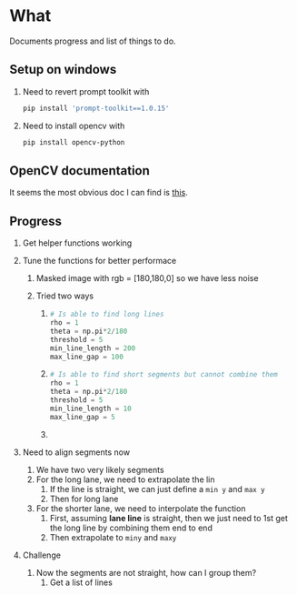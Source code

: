 # What

Documents progress and list of things to do.

## Setup on windows

1. Need to revert prompt toolkit with

   ```powershell
   pip install 'prompt-toolkit==1.0.15'
   ```

2. Need to install opencv with

   ```powershell
   pip install opencv-python
   ```

## OpenCV documentation

It seems the most obvious doc I can find is [this](https://opencv-python-tutroals.readthedocs.io/en/latest/py_tutorials/py_core/py_basic_ops/py_basic_ops.html#basic-ops). 

## Progress

1. Get helper functions working

2. Tune the functions for better performace

   1. Masked image with rgb = [180,180,0] so we have less noise

   2. Tried two ways

      1. ```python
         # Is able to find long lines
         rho = 1
         theta = np.pi*2/180
         threshold = 5
         min_line_length = 200
         max_line_gap = 100
         ```

      2. ```python
         # Is able to find short segments but cannot combine them
         rho = 1
         theta = np.pi*2/180
         threshold = 5
         min_line_length = 10
         max_line_gap = 5
         ```

      3. 

3. Need to align segments now

   1. We have two very likely segments
   2. For the long lane, we need to extrapolate the lin
      1. If the line is straight, we can just define a `min y` and `max y`
      2. Then for long lane
   3. For the shorter lane, we need to interpolate the function
      1. First, assuming **lane line** is straight, then we just need to 1st get the long line by combining them end to end
      2. Then extrapolate to `miny` and `maxy`

4. Challenge

   1. Now the segments are not straight, how can I group them?
      1. Get a list of lines